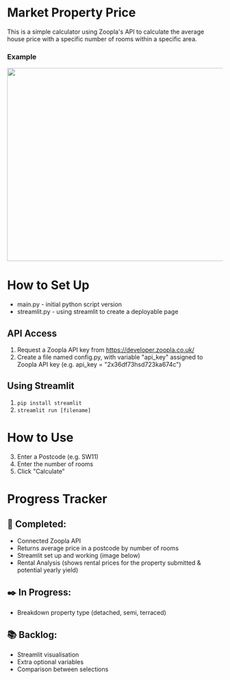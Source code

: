 # Market Property Price

This is a simple calculator using Zoopla's API to calculate the average house price with a specific number of rooms within a specific area.
### Example
<img src="https://user-images.githubusercontent.com/41843104/112622815-77cf3580-8e23-11eb-9e87-5f4dbc54fe25.png" width="685" height="450">

# How to Set Up
* main.py - initial python script version
* streamlit.py - using streamlit to create a deployable page

## API Access
1. Request a Zoopla API key from https://developer.zoopla.co.uk/
2. Create a file named config.py, with variable "api_key" assigned to Zoopla API key (e.g. api_key = "2x36df73hsd723ka674c")

## Using Streamlit
1.  ```pip install streamlit```
2.  ```streamlit run [filename]```

# How to Use
3. Enter a Postcode (e.g. SW11)
4. Enter the number of rooms 
5. Click "Calculate"

# Progress Tracker

## :checkered_flag: Completed:
* Connected Zoopla API
* Returns average price in a postcode by number of rooms
* Streamlit set up and working (image below)
* Rental Analysis (shows rental prices for the property submitted & potential yearly yield)

## :black_nib: In Progress:
* Breakdown property type (detached, semi, terraced)

## :books: Backlog:
* Streamlit visualisation
* Extra optional variables
* Comparison between selections

